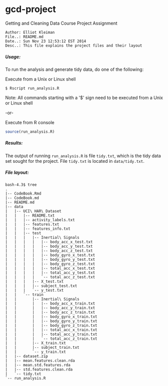 gcd-project
===========

Getting and Cleaning Data Course Project Assignment

``` text
Author: Elliot Kleiman
File..: README.md
Date..: Sun Nov 23 12:53:12 EST 2014
Desc..: This file explains the project files and their layout
```

##### Usage:

To run the analysis and generate tidy data, do one of the following:

Execute from a Unix or Linux shell
``` Shell
$ Rscript run_analysis.R
```
Note:
All commands starting with a '$' sign need to be executed from a Unix or Linux shell

-or-

Execute from R console
``` R
source(run_analysis.R)
```
##### Results:

The output of running `run_analysis.R` is file `tidy.txt`, which is the tidy data set sought for the project.
File `tidy.txt` is located in `data/tidy.txt`.

##### File layout:

``` Shell
bash-4.3$ tree
.
|-- CodeBook.Rmd
|-- CodeBook.md
|-- README.md
|-- data
|   |-- UCI\ HAR\ Dataset
|   |   |-- README.txt
|   |   |-- activity_labels.txt
|   |   |-- features.txt
|   |   |-- features_info.txt
|   |   |-- test
|   |   |   |-- Inertial\ Signals
|   |   |   |   |-- body_acc_x_test.txt
|   |   |   |   |-- body_acc_y_test.txt
|   |   |   |   |-- body_acc_z_test.txt
|   |   |   |   |-- body_gyro_x_test.txt
|   |   |   |   |-- body_gyro_y_test.txt
|   |   |   |   |-- body_gyro_z_test.txt
|   |   |   |   |-- total_acc_x_test.txt
|   |   |   |   |-- total_acc_y_test.txt
|   |   |   |   `-- total_acc_z_test.txt
|   |   |   |-- X_test.txt
|   |   |   |-- subject_test.txt
|   |   |   `-- y_test.txt
|   |   `-- train
|   |       |-- Inertial\ Signals
|   |       |   |-- body_acc_x_train.txt
|   |       |   |-- body_acc_y_train.txt
|   |       |   |-- body_acc_z_train.txt
|   |       |   |-- body_gyro_x_train.txt
|   |       |   |-- body_gyro_y_train.txt
|   |       |   |-- body_gyro_z_train.txt
|   |       |   |-- total_acc_x_train.txt
|   |       |   |-- total_acc_y_train.txt
|   |       |   `-- total_acc_z_train.txt
|   |       |-- X_train.txt
|   |       |-- subject_train.txt
|   |       `-- y_train.txt
|   |-- dataset.zip
|   |-- mean.features.clean.rda
|   |-- mean.std.features.rda
|   |-- std.features.clean.rda
|   `-- tidy.txt
`-- run_analysis.R
```



